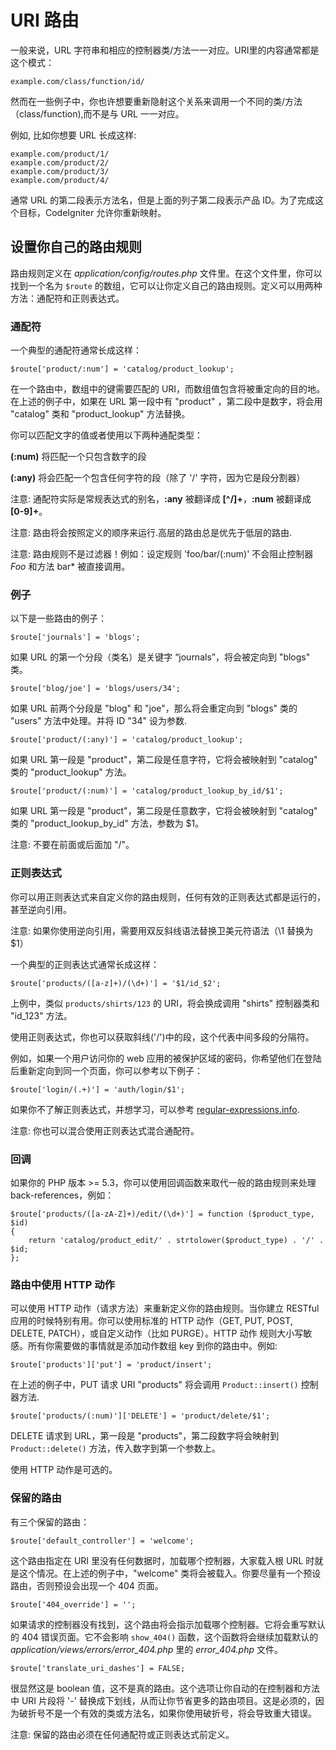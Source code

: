 # URI 路由

一般来说，URL 字符串和相应的控制器类/方法一一对应。URI里的内容通常都是这个模式：

	example.com/class/function/id/

然而在一些例子中，你也许想要重新隐射这个关系来调用一个不同的类/方法（class/function),而不是与 URL 一一对应。

例如, 比如你想要 URL 长成这样:

	example.com/product/1/
	example.com/product/2/
	example.com/product/3/
	example.com/product/4/

通常 URL 的第二段表示方法名，但是上面的列子第二段表示产品 ID。为了完成这个目标，CodeIgniter 允许你重新映射。

## 设置你自己的路由规则

路由规则定义在 *application/config/routes.php* 文件里。在这个文件里，你可以找到一个名为 `$route` 的数组，它可以让你定义自己的路由规则。定义可以用两种方法：通配符和正则表达式。

### 通配符

一个典型的通配符通常长成这样：

	$route['product/:num'] = 'catalog/product_lookup';

在一个路由中，数组中的键需要匹配的 URI，而数组值包含将被重定向的目的地。在上述的例子中，如果在 URL 第一段中有 "product" ，第二段中是数字，将会用 "catalog" 类和 "product_lookup" 方法替换。

你可以匹配文字的值或者使用以下两种通配类型：

**(:num)** 将匹配一个只包含数字的段

**(:any)** 将会匹配一个包含任何字符的段（除了 '/' 字符，因为它是段分割器）

注意: 通配符实际是常规表达式的别名，**:any** 被翻译成 **[^/]+**，**:num** 被翻译成 **[0-9]+**。

注意: 路由将会按照定义的顺序来运行.高层的路由总是优先于低层的路由.

注意: 路由规则不是过滤器！例如：设定规则 'foo/bar/(:num)' 不会阻止控制器 *Foo* 和方法 bar* 被直接调用。

### 例子

以下是一些路由的例子：

	$route['journals'] = 'blogs';

如果 URL 的第一个分段（类名）是关键字 “journals”，将会被定向到 "blogs" 类。

	$route['blog/joe'] = 'blogs/users/34';

如果 URL 前两个分段是 "blog" 和 "joe"，那么将会重定向到 "blogs" 类的 "users" 方法中处理。并将 ID "34" 设为参数.

	$route['product/(:any)'] = 'catalog/product_lookup';

如果 URL 第一段是 "product"，第二段是任意字符，它将会被映射到 "catalog" 类的 "product_lookup" 方法。

	$route['product/(:num)'] = 'catalog/product_lookup_by_id/$1';

如果 URL 第一段是 "product"，第二段是任意数字，它将会被映射到 "catalog" 类的 "product_lookup_by_id" 方法，参数为 $1。

注意: 不要在前面或后面加 "/"。

### 正则表达式

你可以用正则表达式来自定义你的路由规则，任何有效的正则表达式都是运行的，甚至逆向引用。

注意: 如果你使用逆向引用，需要用双反斜线语法替换卫美元符语法（\\1 替换为 $1）

一个典型的正则表达式通常长成这样：

	$route['products/([a-z]+)/(\d+)'] = '$1/id_$2';

上例中，类似 `products/shirts/123` 的 URI，将会换成调用 "shirts" 控制器类和 "id_123" 方法。

使用正则表达式，你也可以获取斜线('/')中的段，这个代表中间多段的分隔符。

例如，如果一个用户访问你的 web 应用的被保护区域的密码，你希望他们在登陆后重新定向到同一个页面，你可以参考以下例子：

	$route['login/(.+)'] = 'auth/login/$1';

如果你不了解正则表达式，并想学习，可以参考 [regular-expressions.info](http://www.regular-expressions.info/).

注意: 你也可以混合使用正则表达式混合通配符。

### 回调

如果你的 PHP 版本 >= 5.3，你可以使用回调函数来取代一般的路由规则来处理 back-references，例如：

	$route['products/([a-zA-Z]+)/edit/(\d+)'] = function ($product_type, $id)
	{
		return 'catalog/product_edit/' . strtolower($product_type) . '/' . $id;
	};

### 路由中使用 HTTP 动作

可以使用 HTTP 动作（请求方法）来重新定义你的路由规则。当你建立 RESTful 应用的时候特别有用。你可以使用标准的 HTTP 动作（GET, PUT, POST, DELETE, PATCH），或自定义动作（比如 PURGE）。HTTP 动作 规则大小写敏感。所有你需要做的事情就是添加动作数组 key 到你的路由中。例如:

	$route['products']['put'] = 'product/insert';

在上述的例子中，PUT 请求 URI "products" 将会调用 `Product::insert()` 控制器方法.

	$route['products/(:num)']['DELETE'] = 'product/delete/$1';

DELETE 请求到 URL，第一段是 "products"，第二段数字将会映射到 `Product::delete()` 方法，传入数字到第一个参数上。

使用 HTTP 动作是可选的。

### 保留的路由

有三个保留的路由：

	$route['default_controller'] = 'welcome';

这个路由指定在 URI 里没有任何数据时，加载哪个控制器，大家载入根 URL 时就是这个情况。在上述的例子中，"welcome" 类将会被载入。你要尽量有一个预设路由，否则预设会出现一个 404 页面。

	$route['404_override'] = '';

如果请求的控制器没有找到，这个路由将会指示加载哪个控制器。它将会重写默认的 404 错误页面。它不会影响 `show_404()` 函数，这个函数将会继续加载默认的 *application/views/errors/error_404.php* 里的 *error_404.php* 文件。

	$route['translate_uri_dashes'] = FALSE;

很显然这是 boolean 值，这不是真的路由。这个选项让你自动的在控制器和方法中 URI 片段将 '-' 替换成下划线，从而让你节省更多的路由项目。这是必须的，因为破折号不是一个有效的类或方法名，如果你使用破折号，将会导致重大错误。

注意: 保留的路由必须在任何通配符或正则表达式前定义。